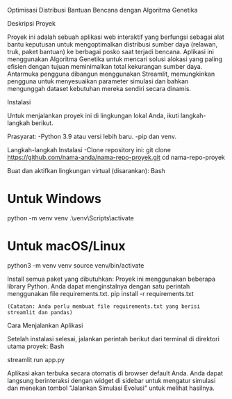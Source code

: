 Optimisasi Distribusi Bantuan Bencana dengan Algoritma Genetika

Deskripsi Proyek

Proyek ini adalah sebuah aplikasi web interaktif yang berfungsi sebagai alat bantu keputusan untuk mengoptimalkan distribusi sumber daya (relawan, truk, paket bantuan) ke berbagai posko saat terjadi bencana. Aplikasi ini menggunakan Algoritma Genetika untuk mencari solusi alokasi yang paling efisien dengan tujuan meminimalkan total kekurangan sumber daya. Antarmuka pengguna dibangun menggunakan Streamlit, memungkinkan pengguna untuk menyesuaikan parameter simulasi dan bahkan mengunggah dataset kebutuhan mereka sendiri secara dinamis.

Instalasi

Untuk menjalankan proyek ini di lingkungan lokal Anda, ikuti langkah-langkah berikut.

Prasyarat:
    -Python 3.9 atau versi lebih baru.
    -pip dan venv.

Langkah-langkah Instalasi
    -Clone repository ini:
git clone https://github.com/nama-anda/nama-repo-proyek.git
cd nama-repo-proyek

Buat dan aktifkan lingkungan virtual (disarankan):
Bash

# Untuk Windows
python -m venv venv
.\venv\Scripts\activate

# Untuk macOS/Linux
python3 -m venv venv
source venv/bin/activate

Install semua paket yang dibutuhkan:
Proyek ini menggunakan beberapa library Python. Anda dapat menginstalnya dengan satu perintah menggunakan file requirements.txt.
    pip install -r requirements.txt

    (Catatan: Anda perlu membuat file requirements.txt yang berisi streamlit dan pandas)

Cara Menjalankan Aplikasi

Setelah instalasi selesai, jalankan perintah berikut dari terminal di direktori utama proyek:
Bash

streamlit run app.py

Aplikasi akan terbuka secara otomatis di browser default Anda. Anda dapat langsung berinteraksi dengan widget di sidebar untuk mengatur simulasi dan menekan tombol "Jalankan Simulasi Evolusi" untuk melihat hasilnya.
